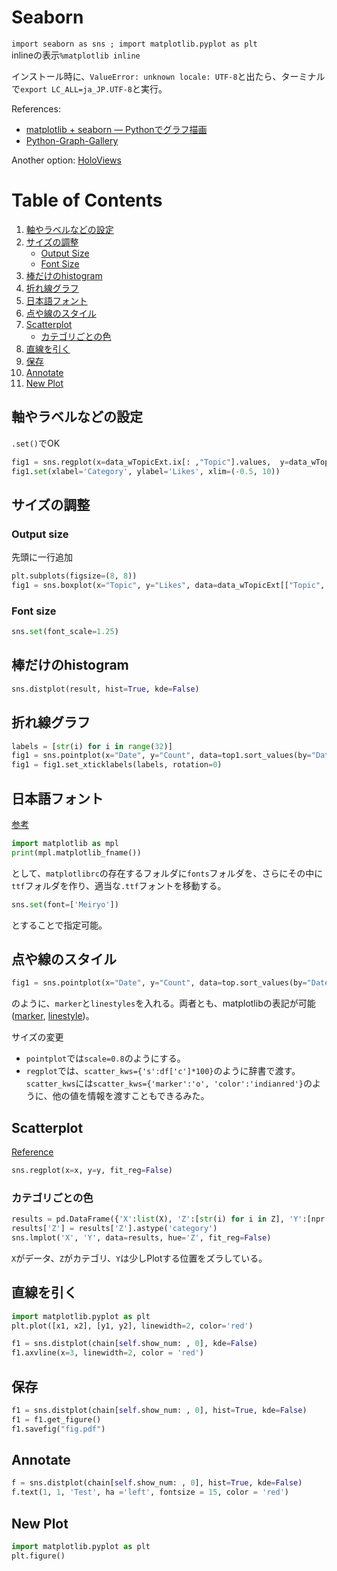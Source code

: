 # Seaborn

`import seaborn as sns ; import matplotlib.pyplot as plt`  
inlineの表示`%matplotlib inline`

インストール時に、`ValueError: unknown locale: UTF-8`と出たら、ターミナルで`export LC_ALL=ja_JP.UTF-8`と実行。

References:
* [matplotlib + seaborn — Pythonでグラフ描画 ](https://heavywatal.github.io/python/matplotlib.html)
* [Python-Graph-Gallery](https://python-graph-gallery.com/)

Another option: [HoloViews](https://github.com/Shusei-E/Code_Tips/blob/master/Python/HoloViews.md)

# Table of Contents
1. [軸やラベルなどの設定](#軸やラベルなどの設定)
2. [サイズの調整](#サイズの調整)
	* [Output Size](#output-size)
	* [Font Size](#font-size)
3. [棒だけのhistogram](#棒だけのhistogram)
4. [折れ線グラフ](#折れ線グラフ)
5. [日本語フォント](#日本語フォント)
6. [点や線のスタイル](#点や線のスタイル)
7. [Scatterplot](#scatterplot)
   * [カテゴリごとの色](#カテゴリごとの色)
8. [直線を引く](#直線を引く)
9. [保存](#保存)
10. [Annotate](#annotate)
11. [New Plot](#new-plot)


## 軸やラベルなどの設定
`.set()`でOK
```python
fig1 = sns.regplot(x=data_wTopicExt.ix[: ,"Topic"].values,  y=data_wTopicExt.ix[:, "Likes"].values, fit_reg=False)
fig1.set(xlabel='Category', ylabel='Likes', xlim=(-0.5, 10))
```

## サイズの調整
### Output size
先頭に一行追加
```python
plt.subplots(figsize=(8, 8))
fig1 = sns.boxplot(x="Topic", y="Likes", data=data_wTopicExt[["Topic", "Likes"]])
```

### Font size
```python
sns.set(font_scale=1.25)
```

## 棒だけのhistogram
```python
sns.distplot(result, hist=True, kde=False)
```

## 折れ線グラフ
```python
labels = [str(i) for i in range(32)]
fig1 = sns.pointplot(x="Date", y="Count", data=top1.sort_values(by="Date"))
fig1 = fig1.set_xticklabels(labels, rotation=0)
```

## 日本語フォント
[参考](http://qiita.com/keisuke-nakata/items/2309764d21438645f6b9)
```python
import matplotlib as mpl
print(mpl.matplotlib_fname())
```
として、`matplotlibrc`の存在するフォルダに`fonts`フォルダを、さらにその中に`ttf`フォルダを作り、適当な`.ttf`フォントを移動する。
```python
sns.set(font=['Meiryo']) 
```
とすることで指定可能。

## 点や線のスタイル
```python
fig1 = sns.pointplot(x="Date", y="Count", data=top.sort_values(by="Date"), hue="Word", markers=["o", "x"], linestyles=["-", "--"])
```
のように、`marker`と`linestyles`を入れる。両者とも、matplotlibの表記が可能([marker](http://matplotlib.org/api/markers_api.html), [linestyle](http://matplotlib.org/examples/lines_bars_and_markers/line_styles_reference.html))。

サイズの変更
* `pointplot`では`scale=0.8`のようにする。
* `regplot`では、`scatter_kws={'s':df['c']*100}`のように辞書で渡す。`scatter_kws`には`scatter_kws={'marker':'o', 'color':'indianred'}`のように、他の値を情報を渡すこともできるみた。

## Scatterplot
[Reference](http://seaborn.pydata.org/generated/seaborn.regplot.html)
```python
sns.regplot(x=x, y=y, fit_reg=False)
```

### カテゴリごとの色
```python
results = pd.DataFrame({'X':list(X), 'Z':[str(i) for i in Z], 'Y':[npr.normal(0,0.0002) for i in Z]})
results['Z'] = results['Z'].astype('category')
sns.lmplot('X', 'Y', data=results, hue='Z', fit_reg=False)
```
`X`がデータ、`Z`がカテゴリ、`Y`は少しPlotする位置をズラしている。


## 直線を引く
```python
import matplotlib.pyplot as plt
plt.plot([x1, x2], [y1, y2], linewidth=2, color='red')
```

```python
f1 = sns.distplot(chain[self.show_num: , 0], kde=False)
f1.axvline(x=3, linewidth=2, color = 'red')
```

## 保存
```python
f1 = sns.distplot(chain[self.show_num: , 0], hist=True, kde=False)
f1 = f1.get_figure()
f1.savefig("fig.pdf")
```

## Annotate
```python
f = sns.distplot(chain[self.show_num: , 0], hist=True, kde=False)
f.text(1, 1, 'Test', ha ='left', fontsize = 15, color = 'red')
```

## New Plot
```python
import matplotlib.pyplot as plt
plt.figure()
```
